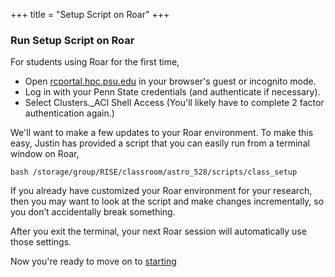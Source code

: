 +++
title = "Setup Script on Roar"
+++

### Run Setup Script on Roar

For students using Roar for the first time,
- Open [rcportal.hpc.psu.edu](https://rcportal.hpc.psu.edu/) in your browser's guest or incognito mode.
- Log in with your Penn State credentials (and authenticate if necessary).
- Select Clusters._ACI Shell Access (You'll likely have to complete 2 factor authentication again.)

We'll want to make a few updates to your Roar environment.  To make this easy, Justin has provided a script that you can easily run from a terminal window on Roar,
```shell
bash /storage/group/RISE/classroom/astro_528/scripts/class_setup
```
<!--
If you’re curious, this will update your .bashrc startup script so that it automatically loads a module (so software for the course is in your path; `module use /storage/group/RISE/sw7/modules`), and move your .julia and .conda directories from the home filesystem to the work filesystem (since those can get rather large).  
-->
If you already have customized your Roar environment for your research, then you may want to look at the script and make changes incrementally, so you don’t accidentally break something.  
<!--
If something does break, you can run `/storage/group/RISE/classroom/astro_528/scripts/class_setup restore` to undo the setup changes above.  
-->
After you exit the terminal, your next Roar session will automatically use those settings.


<!-- No longer required for Roar Collab
Now you're ready to move on to [starting ](../sshkeys/)
-->

Now you're ready to move on to [starting ](../sshkeys/)
